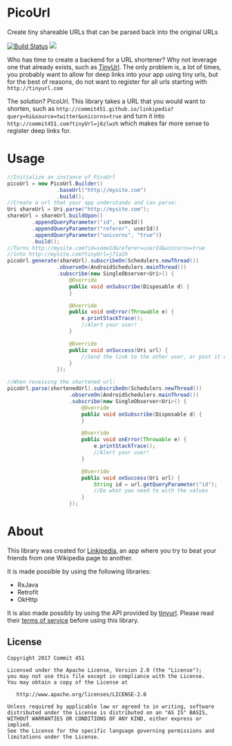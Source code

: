 # PicoUrl
Create tiny shareable URLs that can be parsed back into the original URLs

[![Build Status](https://travis-ci.org/Commit451/PicoUrl.svg?branch=master)](https://travis-ci.org/Commit451/PicoUrl)
[![](https://jitpack.io/v/Commit451/PicoUrl.svg)](https://jitpack.io/#Commit451/PicoUrl)

Who has time to create a backend for a URL shortener? Why not leverage one that already exists, such as [TinyUrl](http://tinyurl.com/). The only problem is, a lot of times, you probably want to allow for deep links into your app using tiny urls, but for the best of reasons, do not want to register for all urls starting with `http://tinyurl.com`

The solution? PicoUrl. This library takes a URL that you would want to shorten, such as
`http://commit451.github.io/linkipedia?query=hi&source=twitter&unicorns=true`
and turn it into
`http://commit451.com?tinyUrl=j6zlwzh`
which makes far more sense to register deep links for.

# Usage
```java
//Initialize an instance of PicoUrl
picoUrl = new PicoUrl.Builder()
                .baseUrl("http://mysite.com")
                .build();
//Create a url that your app understands and can parse:
Uri shareUrl = Uri.parse("http://mysite.com");
shareUrl = shareUrl.buildUpon()
        .appendQueryParameter("id", someId))
        .appendQueryParameter("referer", userId))
        .appendQueryParameter("unicorns", "true"))
        .build();
//Turns http://mysite.com?id=someId&referer=userId&unicorns=true
//into http://mysite.com?tinyUrl=j71a1h
picoUrl.generate(shareUrl).subscribeOn(Schedulers.newThread())
                .observeOn(AndroidSchedulers.mainThread())
                .subscribe(new SingleObserver<Uri>() {
                    @Override
                    public void onSubscribe(Disposable d) {
                    }

                    @Override
                    public void onError(Throwable e) {
                        e.printStackTrace();
                        //Alert your user!
                    }

                    @Override
                    public void onSuccess(Uri url) {
                        //Send the link to the other user, or post it on the internet for others to click!
                    }
                });

//When receiving the shortened url:
picoUrl.parse(shortenedUrl).subscribeOn(Schedulers.newThread())
                    .observeOn(AndroidSchedulers.mainThread())
                    .subscribe(new SingleObserver<Uri>() {
                        @Override
                        public void onSubscribe(Disposable d) {
                        }

                        @Override
                        public void onError(Throwable e) {
                            e.printStackTrace();
                            //Alert your user!
                        }

                        @Override
                        public void onSuccess(Uri url) {
                            String id = url.getQueryParameter("id");
                            //Do what you need to with the values
                        }
                    });
```

# About
This library was created for [Linkipedia](https://play.google.com/store/apps/details?id=com.commit451.linkipedia), an app where you try to beat your friends from one Wikipedia page to another.

It is made possible by using the following libraries:
- RxJava
- Retrofit
- OkHttp

It is also made possibly by using the API provided by [tinyurl](http://tinyurl.com/). Please read their [terms of service](http://tinyurl.com/#terms) before using this library.

License
--------

    Copyright 2017 Commit 451

    Licensed under the Apache License, Version 2.0 (the "License");
    you may not use this file except in compliance with the License.
    You may obtain a copy of the License at

       http://www.apache.org/licenses/LICENSE-2.0

    Unless required by applicable law or agreed to in writing, software
    distributed under the License is distributed on an "AS IS" BASIS,
    WITHOUT WARRANTIES OR CONDITIONS OF ANY KIND, either express or implied.
    See the License for the specific language governing permissions and
    limitations under the License.
